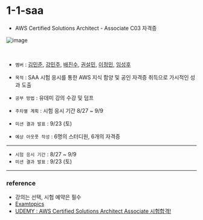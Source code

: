 # 1-1-saa
- AWS Certified Solutions Architect - Associate C03 자격증

![image](https://github.com/sipe-team/1-1-saa/assets/92839864/13e56346-b120-412a-ba19-ce64d579b652)

<br/>

- `멤버` : [김민준](https://github.com/Me1e/), [강민주](https://github.com/kkangmj), [배진수](https://github.com/naru200/), [권설민](https://github.com/stat-kwon), [이정민](https://github.com/danmin20/), [임성후](https://github.com/hugehoo/)
- `목적` : SAA 시험 응시를 통한 AWS 지식 함양 및 공인 자격증 취득으로 가시적인 성과 도출
- `공부 방법` : 유데미 강의 수강 및 덤프 

- `주차별 계획` : 시험 응시 기간 8/27 ~ 9/9
- `미션 결과 발표` : 9/23 (토)
- `예상 아웃풋 작성` : 6명의 스터디원, 6개의 자격증

<hr/>

- `시험 응시 기간` : 8/27 ~ 9/9
- `미션 결과 발표` : 9/23 (토)


<hr/>

### reference
- 강의는 선택, 시험 예약은 필수
- [Examtopics](https://www.examtopics.com/exams/amazon/aws-certified-solutions-architect-associate-saa-c03/view/)
- [UDEMY : AWS Certified Solutions Architect Associate 시험합격!](https://www.udemy.com/course/best-aws-certified-solutions-architect-associate/)
